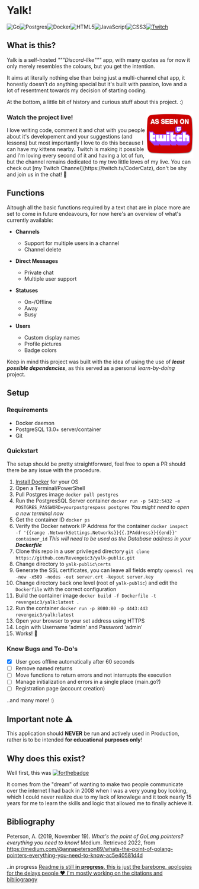 # Yalk!

![Go](https://img.shields.io/badge/go-%2300ADD8.svg?style=for-the-badge&logo=go&logoColor=white)![Postgres](https://img.shields.io/badge/postgres-%23316192.svg?style=for-the-badge&logo=postgresql&logoColor=white)![Docker](https://img.shields.io/badge/docker-%230db7ed.svg?style=for-the-badge&logo=docker&logoColor=white)![HTML5](https://img.shields.io/badge/html5-%23E34F26.svg?style=for-the-badge&logo=html5&logoColor=white)![JavaScript](https://img.shields.io/badge/javascript-%23323330.svg?style=for-the-badge&logo=javascript&logoColor=%23F7DF1E)![CSS3](https://img.shields.io/badge/css3-%231572B6.svg?style=for-the-badge&logo=css3&logoColor=white)[![Twitch](https://img.shields.io/badge/Twitch-%239146FF.svg?style=for-the-badge&logo=Twitch&logoColor=white)](https://twitch.tv/CoderCatz)


## What is this?

Yalk is a self-hosted _"""Discord-like"""_ app, with many quotes as for now it only merely resembles the colours, but you get the intention.

It aims at literally nothing else than being just a multi-channel chat app, it honestly doesn't do anything special but it's built with passion, love and a lot of resentment towards my decision of starting coding.

At the bottom, a little bit of history and curious stuff about this project. :)

<a href="https://twitch.tv/CoderCatz"><img src="assets/as-seen-on-twitch.png" style="float: right; cursor: pointer"></a>

### Watch the project live!
<p>I love writing code, comment it and chat with you people about it's developement and your suggestions (and lessons) but most importantly I love to do this because I can have my kittens nearby. Twitch is making it possible and I'm loving every second of it and having a lot of fun, but the channel remains dedicated to my two little loves of my live. You can check out [my Twitch Channel](https://twitch.tv/CoderCatz), don't be shy and join us in the chat! 💬</p>

## Functions
Altough all the basic functions required by a text chat are in place more are set to come in future endeavours, for now here's an overview of what's currently available:

- **Channels**
  - Support for multiple users in a channel
  - Channel delete
  
- **Direct Messages**
  - Private chat 
  - Multiple user support
  
- **Statuses**
  - On-/Offline
  - Away
  - Busy
  
- **Users**
  - Custom display names
  - Profile pictures
  - Badge colors

Keep in mind this project was built with the idea of using the use of ***least possible dependencies***, as this served as a personal _learn-by-doing_ project.

## Setup
### Requirements
- Docker daemon
- PostgreSQL 13.0+ server/container
- Git

### Quickstart

The setup should be pretty straightforward, feel free to open a PR should there be any issue with the procedure.

1. [Install Docker](https://www.docker.com/products/docker-desktop/) for your OS
2. Open a Terminal/PowerShell 
3. Pull Postgres image
  `docker pull postgres`
4. Run the PostgresSQL Server container
  `docker run -p 5432:5432 -e POSTGRES_PASSWORD=yourpostgrespass postgres`
  _You might need to open a new terminal now_
5. Get the container ID
   `docker ps`
6. Verify the Docker network IP Address for the container
  `docker inspect -f '{{range .NetworkSettings.Networks}}{{.IPAddress}}{{end}}' container_id`
  _This will need to be used as the Database address in your **Dockerfile**_
7. Clone this repo in a user privileged directory
  `git clone https://github.com/Revengeic3/yalk-public.git`
8. Change directory to `yalk-public\certs`
9. Generate the SSL certificates, you can leave all fields empty
  `openssl req -new -x509 -nodes -out server.crt -keyout server.key`
10. Change directory back one level (root of `yalk-public`) and edit the `Dockerfile` with the correct configuration
1. Build the container image
  `docker build -f Dockerfile -t revengeic3/yalk:latest .`
1. Run the container
  `docker run -p 8080:80 -p 4443:443 revengeic3/yalk:latest`
1. Open your browser to your set address using HTTPS
1. Login with Username 'admin' and Password 'admin'
1. Works! 🚀


### Know Bugs and To-Do's
- [x] User goes offline automatically after 60 seconds
- [ ] Remove named returns
- [ ] Move functions to return errors and not interrupts the execution
- [ ] Manage initialization and errors in a single place (main.go?)
- [ ] Registration page (account creation)

..and many more! :)

## Important note ⚠️
This application should **NEVER** be run and actively used in Production, rather is to be intended **for educational purposes only**!

## Why does this exist?
Well first, this was
[![forthebadge](https://forthebadge.com/images/badges/built-with-resentment.svg)](https://forthebadge.com)

It comes from the "dream" of wanting to make two people communicate over the internet I had back in 2008 when I was a very young boy looking, which I could never realize due to my lack of knowlege and it took nearly 15 years for me to learn the skills and logic that allowed me to finally achieve it.

## Bibliography
Peterson, A. (2019, November 19). *What's the point of GoLang pointers? everything you need to know!* Medium. Retrieved 2022, from https://medium.com/@annapeterson89/whats-the-point-of-golang-pointers-everything-you-need-to-know-ac5e40581d4d 

..in progress
<ins>Readme is still **in progress**, this is just the barebone, apologies for the delays people ❤️ I'm mostly working on the citations and bibliograpgy</ins>